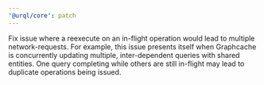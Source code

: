```yaml
---
'@urql/core': patch
---
```


Fix issue where a reexecute on an in-flight operation would lead to multiple network-requests.
For example, this issue presents itself when Graphcache is concurrently updating multiple, inter-dependent queries with shared entities. One query completing while others are still in-flight may lead to duplicate operations being issued.
